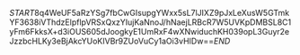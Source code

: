 $START$8q4WeUF5aRzYSg7fbCwGIsupgYWxx5sL7lJIXZ9pJxLeXusW5GTmkYF3638iVThdzElpflpVRSxQxzYIujKaNnoJ/hNaejLRBcR7W5UVKpDMBSL8C1yFm6FkksX+d3iOUS605dJoogkyE1UmRxF4wXNwiduchKH039opL3Guyr2eJzzbcHLKy3eBjAkcYUoKIVBr9ZUoVuCy1aOi3vHIDw==$END$
